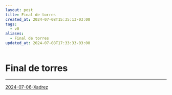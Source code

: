 ```yaml
---
layout: post
title: Final de torres
created_at: 2024-07-08T15:35:13-03:00
tags:
  - v0
aliases:
  - Final de torres
updated_at: 2024-07-08T17:33:33-03:00
---
```

# Final de torres
---

[2024-07-06-Xadrez](api/2024/07/2024-07-06-Xadrez.md)